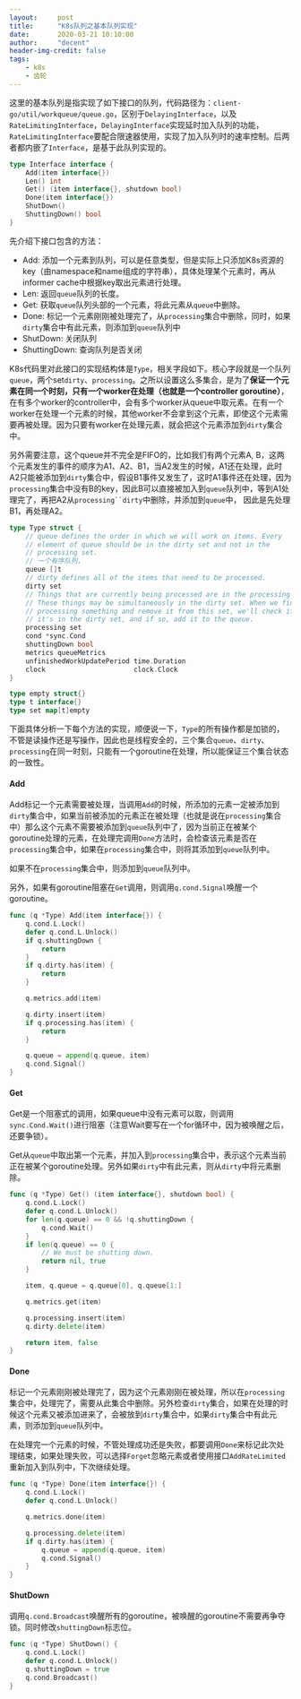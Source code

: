 ```yaml
---
layout:     post
title:      "K8s队列之基本队列实现"
date:       2020-03-21 10:10:00
author:     "decent"
header-img-credit: false
tags:
    - k8s
    - 齿轮
---
```


这里的基本队列是指实现了如下接口的队列，代码路径为：`client-go/util/workqueue/queue.go`，区别于`DelayingInterface`，以及`RateLimitingInterface`，`DelayingInterface`实现延时加入队列的功能，`RateLimitingInterface`要配合限速器使用，实现了加入队列时的速率控制。后两者都内嵌了`Interface`，是基于此队列实现的。

```go
type Interface interface {
	Add(item interface{})
	Len() int
	Get() (item interface{}, shutdown bool)
	Done(item interface{})
	ShutDown()
	ShuttingDown() bool
}
```
先介绍下接口包含的方法：
* Add: 添加一个元素到队列，可以是任意类型，但是实际上只添加K8s资源的key（由namespace和name组成的字符串），具体处理某个元素时，再从informer cache中根据key取出元素进行处理。
* Len: 返回`queue`队列的长度。
* Get: 获取`queue`队列头部的一个元素，将此元素从`queue`中删除。
* Done: 标记一个元素刚刚被处理完了，从`processing`集合中删除，同时，如果`dirty`集合中有此元素，则添加到`queue`队列中
* ShutDown: 关闭队列
* ShuttingDown: 查询队列是否关闭

K8s代码里对此接口的实现结构体是`Type`，相关字段如下。核心字段就是一个队列`queue`，两个set`dirty`、`processing`。之所以设置这么多集合，是为了**保证一个元素在同一个时刻，只有一个worker在处理（也就是一个controller goroutine）**，在有多个worker的controller中，会有多个worker从queue中取元素。在有一个worker在处理一个元素的时候，其他worker不会拿到这个元素，即使这个元素需要再被处理。因为只要有worker在处理元素，就会把这个元素添加到`dirty`集合中。

另外需要注意，这个queue并不完全是FIFO的，比如我们有两个元素A, B，这两个元素发生的事件的顺序为A1、A2、B1，当A2发生的时候，A1还在处理，此时A2只能被添加到`dirty`集合中，假设B1事件又发生了，这时A1事件还在处理，因为`processing`集合中没有B的key，因此B可以直接被加入到`queue`队列中，等到A1处理完了，再把A2从`processing``dirty`中删除，并添加到`queue`中， 因此是先处理B1，再处理A2。

```go
type Type struct {
	// queue defines the order in which we will work on items. Every
	// element of queue should be in the dirty set and not in the
	// processing set.
	// 一个有序队列，
	queue []t
	// dirty defines all of the items that need to be processed.
	dirty set
	// Things that are currently being processed are in the processing set.
	// These things may be simultaneously in the dirty set. When we finish
	// processing something and remove it from this set, we'll check if
	// it's in the dirty set, and if so, add it to the queue.
	processing set
	cond *sync.Cond
	shuttingDown bool
	metrics queueMetrics
	unfinishedWorkUpdatePeriod time.Duration
	clock                      clock.Clock
}

type empty struct{}
type t interface{}
type set map[t]empty
```

下面具体分析一下每个方法的实现，顺便说一下，`Type`的所有操作都是加锁的，不管是读操作还是写操作，因此也是线程安全的，三个集合`queue`、`dirty`、`processing`在同一时刻，只能有一个goroutine在处理，所以能保证三个集合状态的一致性。

#### Add
Add标记一个元素需要被处理，当调用`Add`的时候，所添加的元素一定被添加到`dirty`集合中，如果当前被添加的元素正在被处理（也就是说在`processing`集合中）那么这个元素不需要被添加到`queue`队列中了，因为当前正在被某个goroutine处理的元素，在处理完调用`Done`方法时，会检查该元素是否在`processing`集合中，如果在`processing`集合中，则将其添加到`queue`队列中。

如果不在`processing`集合中，则添加到`queue`队列中。

另外，如果有goroutine阻塞在`Get`调用，则调用`q.cond.Signal`唤醒一个goroutine。
```go
func (q *Type) Add(item interface{}) {
	q.cond.L.Lock()
	defer q.cond.L.Unlock()
	if q.shuttingDown {
		return
	}
	if q.dirty.has(item) {
		return
	}

	q.metrics.add(item)

	q.dirty.insert(item)
	if q.processing.has(item) {
		return
	}

	q.queue = append(q.queue, item)
	q.cond.Signal()
}
```

#### Get
Get是一个阻塞式的调用，如果queue中没有元素可以取，则调用`sync.Cond.Wait()`进行阻塞（注意Wait要写在一个for循环中，因为被唤醒之后，还要争锁）。

Get从`queue`中取出第一个元素，并加入到`processing`集合中，表示这个元素当前正在被某个goroutine处理。另外如果`dirty`中有此元素，则从`dirty`中将元素删除。
```go
func (q *Type) Get() (item interface{}, shutdown bool) {
	q.cond.L.Lock()
	defer q.cond.L.Unlock()
	for len(q.queue) == 0 && !q.shuttingDown {
		q.cond.Wait()
	}
	if len(q.queue) == 0 {
		// We must be shutting down.
		return nil, true
	}

	item, q.queue = q.queue[0], q.queue[1:]

	q.metrics.get(item)

	q.processing.insert(item)
	q.dirty.delete(item)

	return item, false
}
```
#### Done
标记一个元素刚刚被处理完了，因为这个元素刚刚在被处理，所以在`processing`集合中，处理完了，需要从此集合中删除。另外检查`dirty`集合，如果在处理的时候这个元素又被添加进来了，会被放到`dirty`集合中，如果`dirty`集合中有此元素，则添加到`queue`队列中。

在处理完一个元素的时候，不管处理成功还是失败，都要调用`Done`来标记此次处理结束，如果处理失败，可以选择`Forget`忽略元素或者使用接口`AddRateLimited`重新加入到队列中，下次继续处理。

```go
func (q *Type) Done(item interface{}) {
	q.cond.L.Lock()
	defer q.cond.L.Unlock()

	q.metrics.done(item)

	q.processing.delete(item)
	if q.dirty.has(item) {
		q.queue = append(q.queue, item)
		q.cond.Signal()
	}
}
```

#### ShutDown
调用`q.cond.Broadcast`唤醒所有的goroutine，被唤醒的goroutine不需要再争夺锁。同时修改`shuttingDown`标志位。
```go
func (q *Type) ShutDown() {
	q.cond.L.Lock()
	defer q.cond.L.Unlock()
	q.shuttingDown = true
	q.cond.Broadcast()
}
```